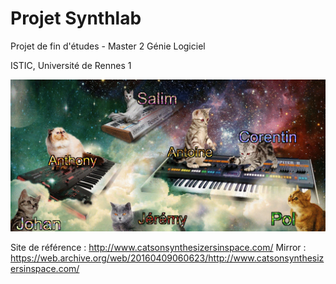 Projet Synthlab
===============

Projet de fin d'études - Master 2 Génie Logiciel

ISTIC, Université de Rennes 1


![alt tag](https://raw.githubusercontent.com/abrioy/Synthlab/master/synthlab.gif)


Site de référence : http://www.catsonsynthesizersinspace.com/
Mirror : https://web.archive.org/web/20160409060623/http://www.catsonsynthesizersinspace.com/

